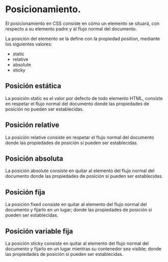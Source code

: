 # Posicionamiento.

El posicionamiento en CSS consiste en cómo un elemento se situará, con respecto a su elemento padre y al flujo normal del documento.

La posición del elemento se la define con la propiedad position, mediante los siguientes valores:

* static
* relative
* absolute
* sticky

## Posición estática
La posición static es el valor por defecto de todo elemento HTML, consiste en respetar el flujo normal del documento donde las propiedades de posición no pueden ser establecidas.

## Posición relative
La posición relative consiste en respetar el flujo normal del documento donde las propiedades de posición sí pueden ser establecidas.

## Posición absoluta

La posición absolute consiste en quitar al elemento del flujo normal del documento donde las propiedades de posición sí pueden ser establecidas.

## Posición fija

La posición fixed consiste en quitar al elemento del flujo normal del documento y fijarlo en un lugar; donde las propiedades de posición sí pueden ser establecidas.

## Posición variable fija

La posición sticky consiste en quitar al elemento del flujo normal del documento y fijarlo en un lugar mientras su contenedor sea visible; donde las propiedades de posición sí pueden ser establecidas.